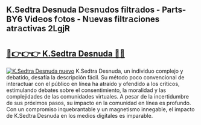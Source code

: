 ## K.Sedtra Desnuda D𝚎sn𝚞dos filtr𝚊dos - Parts-BY6 Vid𝚎os f𝚘tos - N𝚞evas filtr𝚊ciones atr𝚊ctivas 2LgjR

# <h2><a href="http://mb4tdo.tromn.icu/?c=K.Sedtra+Desnuda">🔗👉👉👉 K.Sedtra Desnuda 🔗🔗</a></h2>

[![K.Sedtra Desnuda nuevo](https://i.imgur.com/pEAQMta.gif)](http://mb4tdo.tromn.icu/?c=K.Sedtra+Desnuda)
K.Sedtra Desnuda, un individuo complejo y debatido, desafía la descripción fácil. Su método poco convencional de interactuar con el público en línea ha atraído y ofendido a los críticos, estimulando debates sobre el consentimiento, la moralidad y las complejidades de las comunidades virtuales. A pesar de la incertidumbre de sus próximos pasos, su impacto en la comunidad en línea es profundo. Con un compromiso inquebrantable y un magnetismo innegable, el impacto de K.Sedtra Desnuda en los medios digitales es imparable.
